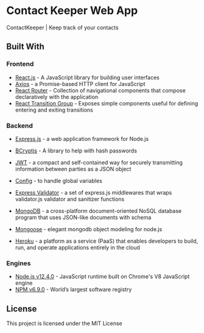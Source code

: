 # Contact Keeper Web App

ContactKeeper | Keep track of your contacts

## Built With

### Frontend

- [React.js](https://reactjs.org/) - A JavaScript library for building user interfaces
- [Axios](https://www.npmjs.com/package/axios) - a Promise-based HTTP client for JavaScript
- [React Router](https://www.npmjs.com/package/react-router-dom) - Collection of navigational components that compose declaratively with the application
- [React Transition Group](https://github.com/reactjs/react-transition-group) - Exposes simple components useful for defining entering and exiting transitions

### Backend

- [Express.js](https://expressjs.com/) - a web application framework for Node.js
- [BCryptjs](https://www.npmjs.com/package/bcryptjs) - A library to help with hash passwords
- [JWT](https://jwt.io/) - a compact and self-contained way for securely transmitting information between parties as a JSON object
- [Config](https://www.npmjs.com/package/config) - to handle global variables
- [Express Validator](https://www.npmjs.com/package/express-validator) - a set of express.js middlewares that wraps validator.js validator and sanitizer functions
- [MongoDB](https://www.mongodb.com/) - a cross-platform document-oriented NoSQL database program that uses JSON-like documents with schema
- [Mongoose](https://mongoosejs.com/) - elegant mongodb object modeling for node.js

- [Heroku](https://www.heroku.com/) - a platform as a service (PaaS) that enables developers to build, run, and operate applications entirely in the cloud

### Engines

- [Node.js v12.4.0](https://nodejs.org/en/) - JavaScript runtime built on Chrome's V8 JavaScript engine
- [NPM v6.9.0](https://www.npmjs.com/) - World’s largest software registry

## License

This project is licensed under the MIT License
